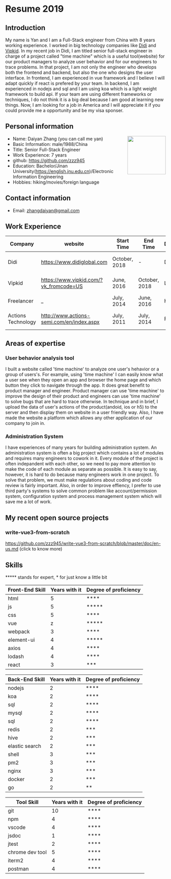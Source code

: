 # Resume 2019

## Introduction
My name is Yan and I am a Full-Stack engineer from China with 8 years working experience. I worked in big technology companies like <a href="https://www.didiglobal.com/">Didi</a> and <a href="https://www.vipkid.com/?vk_fromcode=US">Vipkid</a>. In my recent job in Didi, I am titled senior full-stack engineer in charge of a project called "time machine" which is a useful tool(website) for our product managers to analyze user behavior and for our engineers to trace problems. In that project, I am not only the engineer who develops both the frontend and backend, but also the one who designs the user interface. In frontend, I am experienced in vue framework and I believe I will adapt quickly if react is prefered by your team. In backend, I am experienced in nodejs and sql and I am using koa which is a light weight framework to build api. If your team are using different frameworks or techniques, I do not think it is a big deal because I am good at learning new things. Now, I am looking for a job in America and I will appreciate it if you could provide me a opportunity and be my visa sponser. 

## Personal information

<img style="float: right;" width="120px" height="120px" src="https://user-images.githubusercontent.com/21496977/47612176-081cbb00-dab0-11e8-827c-10cd4f0bc656.jpeg">

- Name: Daiyan Zhang (you can call me yan)
- Basic Information: male/1988/China
- Title: Senior Full-Stack Engineer
- Work Experience: 7 years
- github: https://github.com/zzz945
- Education: Bachelor/Jinan University(https://english.jnu.edu.cn)/Electronic Information Engineering
- Hobbies: hiking/movies/foreign language

## Contact information

- Email: zhangdaiyan@gmail.com

## Work Experience

| Company | website | Start Time | End Time | Department | Title |
| -----| ---- | ---- | ---- | ---- | ---- |
| Didi | https://www.didiglobal.com | October, 2018 | - | Didi Food | Senior Full-Stack Engineer | 
| Vipkid | https://www.vipkid.com/?vk_fromcode=US | June, 2016 | October, 2018 | Lingobus | Senior Front-End Engineer |
| Freelancer | _ | July, 2014 | June, 2016 | Home | Front-End Engineer |
| Actions Technology | http://www.actions-semi.com/en/index.aspx | July, 2011 | July, 2014 | Firmware 2 | Embedded Software Engineer |

## Areas of expertise

### User behavior analysis tool
I built a website called 'time machine' to analyze one user's hehavior or a group of users's. For example, using 'time machine' I can easily know what a user see when they open an app and browser the home page and which button they click to navigate through the app. It does great benefit to product manager and engineer. Product manager can use 'time machine' to improve the design of their product and engineers can use 'time machine' to solve bugs that are hard to trace otherwise. In technique and in brief, I upload the data of user's actions of the product(andoid, ios or h5) to the server and then display them on website in a user friendly way. Also, I have made the website a platform which allows any other application of our company to join in. 

### Administration System
I have experiences of many years for building administration system. An administration system is often a big project which contains a lot of modules and requires many engineers to cowork in it. Every module of the project is often indepandent with each other, so we need to pay more attention to make the code of each module as separate as possible. It is easy to say, however, it is hard to do because many engineers work in one project. To solve that problem, we must make regulations about coding and code review is fairly important. Also, in order to improve effiency, I prefer to use third party's systems to solve common problem like account/permission system, configuration system and process management system which will save me a lot of work.

## My recent open source projects

### write-vue3-from-scratch
https://github.com/zzz945/write-vue3-from-scratch/blob/master/doc/en-us.md (click to know more)

## Skills 

***** stands for expert, * for just know a little bit

| Front-End Skill | Years with it | Degree of proficiency | 
| ----- | ---- | ---- |
| html | 5 | **** |
| js | 5 | ***** |
| css | 5 | **** |
| vue | z | ***** |
| webpack | 3 | **** |
| element-ui | 4 | ***** |
| axios | 4 | **** |
| lodash | 4 | **** |
| react | 3 | *** |

| Back-End Skill | Years with it | Degree of proficiency | 
| ----- | ---- | ---- |
| nodejs | 2 | **** |
| koa | 2 | **** |
| sql | 2 | **** |
| mysql | 2 | **** |
| sql | 2 | **** |
| redis | 2 | *** |
| hive | 2 | *** |
| elastic search | 2 | *** |
| shell | 3 | *** |
| pm2 | 3 | *** |
| nginx | 3 | *** |
| docker | 2 | *** |
| go | 2 | ** |

| Tool Skill | Years with it | Degree of proficiency | 
| ----- | ---- | ---- |
| git | 10 | **** |
| npm | 4 | **** |
| vscode | 4 | **** |
| jsdoc | 1 | **** |
| jtest | 2 | **** |
| chrome dev tool | 5 | **** |
| iterm2 | 4 | **** |
| postman | 4 | **** |
